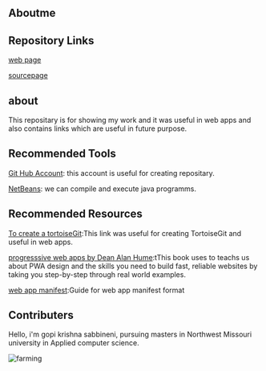 ## Aboutme

## Repository Links
[web page](https://github.com/sabbinenibalagopikrishna/aboutme)

[sourcepage](https://github.com/sabbinenibalagopikrishna/aboutme/blob/master/README.md)

## about
This repositary is for showing my work and it was useful in web apps and also contains links which are useful in future purpose.

## Recommended Tools
[Git Hub Account](https://github.com/sabbinenibalagopikrishna): this account is useful for creating repositary.

[NetBeans](https://netbeans.org/downloads/8.0.2/): we can compile and execute java programms.

## Recommended Resources
[To create a tortoiseGit](https://tortoisegit.org/docs/tortoisegit/tgit-dug.html):This link was useful for creating TortoiseGit and useful in web apps.

[progresssive web apps by Dean Alan Hume](https://www.manning.com/books/progressive-web-apps):tThis book uses to teachs us about PWA design and the skills you need to build fast, reliable websites by taking you step-by-step through real world examples.

[web app manifest](https://developer.mozilla.org/en-US/docs/web/Manifest):Guide for web app manifest format

## Contributers

Hello, i'm gopi krishna sabbineni, pursuing masters in Northwest Missouri university in Applied computer science.

![farming](https://images.unsplash.com/photo-1495107334309-fcf20504a5ab?ixlib=rb-1.2.1&ixid=eyJhcHBfaWQiOjEyMDd9&w=1000&q=80)

 
